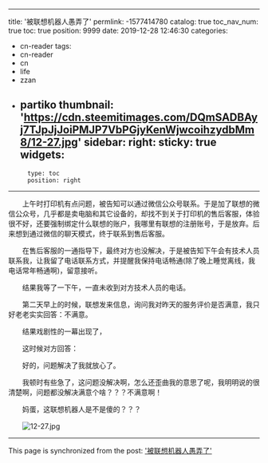 
---
title: '被联想机器人愚弄了'
permlink: -1577414780
catalog: true
toc_nav_num: true
toc: true
position: 9999
date: 2019-12-28 12:46:30
categories:
- cn-reader
tags:
- cn-reader
- cn
- life
- zzan
- partiko
thumbnail: 'https://cdn.steemitimages.com/DQmSADBAyj7TJpJjJoiPMJP7VbPGjyKenWjwcoihzydbMm8/12-27.jpg'
sidebar:
    right:
        sticky: true
widgets:
    -
        type: toc
        position: right
---


　　上午时打印机有点问题，被告知可以通过微信公众号联系。于是加了联想的微信公众号，几乎都是卖电脑和其它设备的，却找不到关于打印机的售后客服，体验很不好，还要强制绑定什么联想的账户，我哪里有联想的注册账号，于是放弃。后来想到通过微信的聊天模式，终于联系到售后客服。

　　在售后客服的一通指导下，最终对方也没解决，于是被告知下午会有技术人员联系我，让我留了电话联系方式，并提醒我保持电话畅通(除了晚上睡觉离线，我电话常年畅通啊)，留意接听。

　　结果我等了一下午，一直未收到对方技术人员的电话。

　　第二天早上的时候，联想发来信息，询问我对昨天的服务评价是否满意，我只好老老实实回答：不满意。

　　结果戏剧性的一幕出现了，

　　这时候对方回答：

　　好的，问题解决了我就放心了。

　　我顿时有些急了，这问题没解决啊，怎么还歪曲我的意思了呢，我明明说的很清楚啊，问题都没解决满意个啥？？？不满意啊！

　　妈蛋，这联想机器人是不是傻的？？？

　　![12-27.jpg](https://cdn.steemitimages.com/DQmSADBAyj7TJpJjJoiPMJP7VbPGjyKenWjwcoihzydbMm8/12-27.jpg)

- - -

This page is synchronized from the post: ['被联想机器人愚弄了'](https://steemit.com/@rivalhw/-1577414780)
